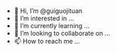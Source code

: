 - 👋 Hi, I’m @guiguojituan
- 👀 I’m interested in ...
- 🌱 I’m currently learning ...
- 💞️ I’m looking to collaborate on ...
- 📫 How to reach me ...

<!---
guiguojituan/guiguojituan is a ✨ special ✨ repository because its `README.md` (this file) appears on your GitHub profile.
You can click the Preview link to take a look at your changes.
--->
